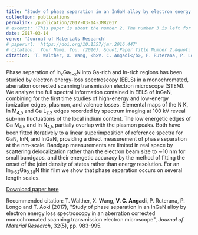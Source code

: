 ```yaml
---
title: "Study of phase separation in an InGaN alloy by electron energy loss spectroscopy in an aberration corrected monochromated scanning transmission electron microscope"
collection: publications
permalink: /publication/2017-03-14-JMR2017
# excerpt: 'This paper is about the number 2. The number 3 is left for future work.'
date: 2017-03-14
venue: 'Journal of Materials Research'
# paperurl: 'https://doi.org/10.1557/jmr.2016.447'
# citation: 'Your Name, You. (2010). &quot;Paper Title Number 2.&quot; <i>Journal of Materials Research</i>. 1(2).'
citation: 'T. Walther, X. Wang, <b>V. C. Angadi</b>, P. Ruterana, P. Longo and T. Aoki (2017), &quot;Study of phase separation in an InGaN alloy by electron energy loss spectroscopy in an aberration corrected monochromated scanning transmission electron microscope&quot;, <i>Journal of Material Research</i>, 32(5), pp. 983-995.'
---
```

Phase separation of In<sub>x</sub>Ga<sub>1−x</sub>N into Ga-rich and In-rich regions has been studied by electron energy-loss spectroscopy (EELS) in a monochromated, aberration corrected scanning transmission electron microscope (STEM). We analyze the full spectral information contained in EELS of InGaN, combining for the first time studies of high-energy and low-energy ionization edges, plasmon, and valence losses. Elemental maps of the N K, In M<sub>4,5</sub> and Ga L<sub>2,3</sub> edges recorded by spectrum imaging at 100 kV reveal sub-nm fluctuations of the local indium content. The low energetic edges of Ga M<sub>4,5</sub> and In N<sub>4,5</sub> partially overlap with the plasmon peaks. Both have been fitted iteratively to a linear superimposition of reference spectra for GaN, InN, and InGaN, providing a direct measurement of phase separation at the nm-scale. Bandgap measurements are limited in real space by scattering delocalization rather than the electron beam size to ∼10 nm for small bandgaps, and their energetic accuracy by the method of fitting the onset of the joint density of states rather than energy resolution. For an In<sub>0.62</sub>Ga<sub>0.38</sub>N thin film we show that phase separation occurs on several length scales.

[Download paper here](https://doi.org/10.1557/jmr.2016.447)

Recommended citation: T. Walther, X. Wang, <b>V. C. Angadi</b>, P. Ruterana, P. Longo and T. Aoki (2017), &quot;Study of phase separation in an InGaN alloy by electron energy loss spectroscopy in an aberration corrected monochromated scanning transmission electron microscope&quot;, <i>Journal of Material Research</i>, 32(5), pp. 983-995.
